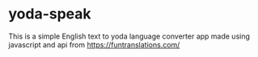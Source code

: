 # yoda-speak
 This is a simple English text to yoda language converter app made using javascript and api from https://funtranslations.com/ 
